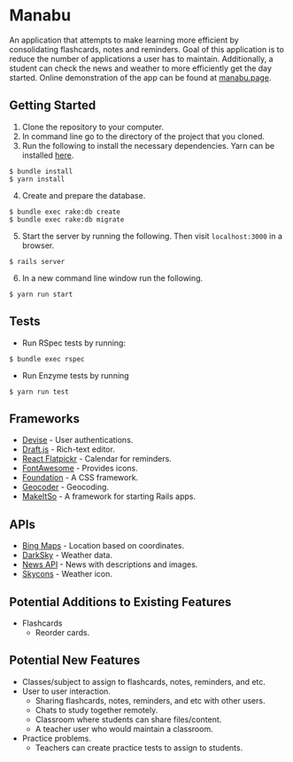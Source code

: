 # Manabu

An application that attempts to make learning more efficient by consolidating flashcards, notes and reminders. Goal of this application is to reduce the number of applications a user has to maintain. Additionally, a student can check the news and weather to more efficiently get the day started. Online demonstration of the app can be found at [manabu.page](https://www.manabu.page).

## Getting Started
1. Clone the repository to your computer.
2. In command line go to the directory of the project that you cloned.
3. Run the following to install the necessary dependencies. Yarn can be installed [here](https://yarnpkg.com/en/docs/install).
```
$ bundle install
$ yarn install
```

4. Create and prepare the database.
```
$ bundle exec rake:db create
$ bundle exec rake:db migrate
```

5. Start the server by running the following. Then visit `localhost:3000` in a browser.
```
$ rails server
```
6. In a new command line window run the following.
```
$ yarn run start
```

## Tests
- Run RSpec tests by running:
```
$ bundle exec rspec
```
- Run Enzyme tests by running
```
$ yarn run test
```

## Frameworks
- [Devise](https://github.com/plataformatec/devise) - User authentications.
- [Draft.js](https://draftjs.org/) - Rich-text editor.
- [React Flatpickr](https://github.com/coderhaoxin/react-flatpickr) - Calendar for reminders.
- [FontAwesome](https://fontawesome.com) - Provides icons.
- [Foundation](https://foundation.zurb.com/) - A CSS framework.
- [Geocoder](https://github.com/alexreisner/geocoder) - Geocoding.
- [MakeItSo](https://github.com/LaunchAcademy/make_it_so) - A framework for starting Rails apps.

## APIs
- [Bing Maps](https://msdn.microsoft.com/en-us/library/dd877180.aspx) - Location based on coordinates.
- [DarkSky](https://darksky.net/dev) - Weather data.
- [News API](https://newsapi.org/) - News with descriptions and images.
- [Skycons](https://darkskyapp.github.io/skycons/) - Weather icon.

## Potential Additions to Existing Features
- Flashcards
  - Reorder cards.

## Potential New Features
- Classes/subject to assign to flashcards, notes, reminders, and etc.
- User to user interaction.
  - Sharing flashcards, notes, reminders, and etc with other users.
  - Chats to study together remotely.
  - Classroom where students can share files/content.
  - A teacher user who would maintain a classroom.
- Practice problems.
  - Teachers can create practice tests to assign to students.
